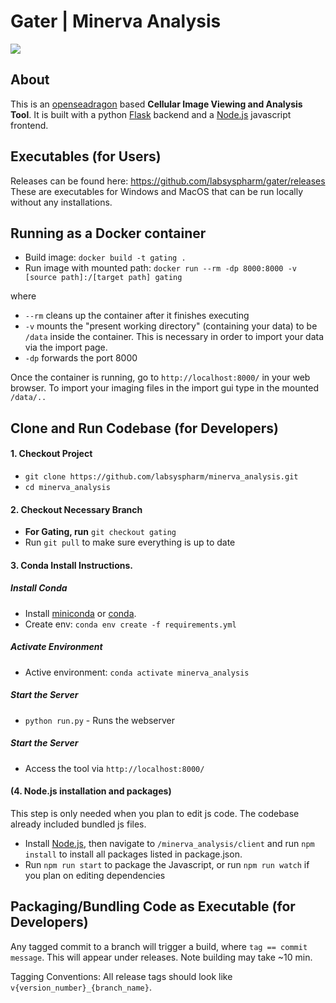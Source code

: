 # Gater | Minerva Analysis

![](./minerva_analysis/client/src/img/logo_with_text.svg)

## About
This is  an [openseadragon](https://openseadragon.github.io/) based **Cellular Image Viewing and Analysis Tool**. 
It is built with a python [Flask](http://flask.pocoo.org/) backend and a [Node.js](https://nodejs.org/en/) javascript frontend.

## Executables (for Users)
Releases can be found here:
https://github.com/labsyspharm/gater/releases
These are executables for Windows and MacOS that can be run locally without any installations.


## Running as a Docker container

* Build image: `docker build -t gating .` 
* Run image with mounted path: `docker run --rm -dp 8000:8000 -v [source path]:/[target path] gating`

where
* `--rm` cleans up the container after it finishes executing
* `-v` mounts the "present working directory" (containing your data) to be `/data` inside the container. This is necessary in order to import your data via the import page.
* `-dp` forwards the port 8000

Once the container is running, go to `http://localhost:8000/` in your web browser. 
To import your imaging files in the import gui type in the mounted `/data/..`

## Clone and Run Codebase (for Developers)
#### 1. Checkout Project
* `git clone https://github.com/labsyspharm/minerva_analysis.git`
* `cd minerva_analysis`
#### 2. Checkout Necessary Branch
* **For Gating, run** `git checkout gating`
* Run `git pull` to make sure everything is up to date 



#### 3. Conda Install Instructions. 
##### Install Conda
* Install [miniconda](https://conda.io/miniconda.html) or [conda](https://docs.conda.io/projects/conda/en/latest/user-guide/install/download.html). 
* Create env:  `conda env create -f requirements.yml`

##### Activate Environment
* Active environment: `conda activate minerva_analysis`


##### Start the Server

* `python run.py` - Runs the webserver
##### Start the Server

* Access the tool via `http://localhost:8000/`


#### (4. Node.js installation and packages)
  This step is only needed when you plan to edit js code. The codebase already included bundled js files.
* Install [Node.js](https://nodejs.org/en/), then navigate to `/minerva_analysis/client` and run `npm install` to install all packages listed in package.json.
* Run `npm run start` to package the Javascript, or run `npm run watch` if you plan on editing dependencies


## Packaging/Bundling Code as Executable (for Developers)
Any tagged commit to a branch will trigger a build, where `tag == commit message`. This will appear under releases. Note building may take ~10 min.

Tagging Conventions: All release tags should look like `v{version_number}_{branch_name}`.
